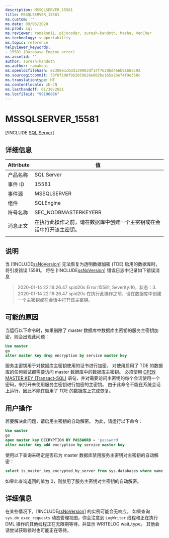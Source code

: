 ```yaml
---
description: MSSQLSERVER_15581
title: MSSQLSERVER_15581
ms.custom: ''
ms.date: 09/03/2020
ms.prod: sql
ms.reviewer: ramakoni1, pijocoder, suresh-kandoth, Masha, VenCher
ms.technology: supportability
ms.topic: reference
helpviewer_keywords:
- 15581 (Database Engine error)
ms.assetid: ''
author: suresh-kandoth
ms.author: ramakoni
ms.openlocfilehash: e2308e1cbdd139983df14f7620bd4a6b9168ac92
ms.sourcegitcommit: 33f0f190f962059826e002be165a2bef4f9e350c
ms.translationtype: HT
ms.contentlocale: zh-CN
ms.lasthandoff: 01/30/2021
ms.locfileid: "99196886"
---
```

# <a name="mssqlserver_15581"></a>MSSQLSERVER_15581
 [!INCLUDE [SQL Server](../../includes/applies-to-version/sqlserver.md)]

## <a name="details"></a>详细信息

|Attribute|值|
|---|---|
|产品名称|SQL Server|
|事件 ID|15581|
|事件源|MSSQLSERVER|
|组件|SQLEngine|
|符号名称|SEC_NODBMASTERKEYERR|
|消息正文|在执行此操作之前，请在数据库中创建一个主密钥或在会话中打开该主密钥。|
||

## <a name="explanation"></a>说明

当 [!INCLUDE[ssNoVersion](../../includes/ssnoversion-md.md)] 无法恢复为透明数据加密 (TDE) 启用的数据库时，将引发错误 15581。 将在 [!INCLUDE[ssNoVersion](../../includes/ssnoversion-md.md)] 错误日志中记录如下错误消息

> 2020-01-14 22:16:26.47 spid20s Error:15581, Severity:16，状态：3.  
2020-01-14 22:16:26.47 spid20s 在执行此操作之前，请在数据库中创建一个主密钥或在会话中打开该主密钥。

## <a name="possible-cause"></a>可能的原因

当运行以下命令时，如果删除了 master 数据库中数据库主密钥的服务主密钥加密，则会出现此问题：

```sql
Use master
go
alter master key drop encryption by service master key
```

服务主密钥用于对数据库主密钥使用的证书进行加密。 对使用启用了 TDE 的数据库的任何尝试都需要访问 master 数据库中的数据库主密钥。 必须使用 [OPEN MASTER KEY (Transact-SQL)](../../t-sql/statements/open-master-key-transact-sql.md) 语句，并对需要访问主密钥的每个会话使用一个密码，来打开未使用服务主密钥进行加密的主密钥。 由于此命令不能在系统会话上运行，因此不能在启用了 TDE 的数据库上完成恢复。

## <a name="user-action"></a>用户操作

若要解决此问题，请启用主密钥的自动解密。 为此，请运行以下命令：

```sql
Use master
go
open master key DECRYPTION BY PASSWORD = 'password'
alter master key add encryption by service master key
```

使用以下查询来确定是否已为 master 数据库禁用服务主密钥对主密钥的自动解密：

```sql
select is_master_key_encrypted_by_server from sys.databases where name = 'master'
```

如果此查询返回的值为 0，则禁用了服务主密钥对主密钥的自动解密。

## <a name="more-information"></a>详细信息

在某些情况下，[!INCLUDE[ssNoVersion](../../includes/ssnoversion-md.md)] 的实例可能会无响应。 如果查询 `sys.dm_exec_requests` 动态管理视图，你会注意到 `LogWriter` 线程和正在执行 DML 操作的其他线程正在无限期等待，并显示 WRITELOG wait_type。 其他会话尝试获取锁时也可能正在等待。